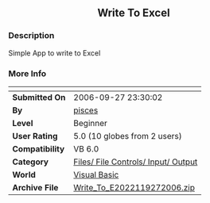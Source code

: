 ﻿<div align="center">

## Write To Excel


</div>

### Description

Simple App to write to Excel
 
### More Info
 


<span>             |<span>
---                |---
**Submitted On**   |2006-09-27 23:30:02
**By**             |[pisces](https://github.com/Planet-Source-Code/PSCIndex/blob/master/ByAuthor/pisces.md)
**Level**          |Beginner
**User Rating**    |5.0 (10 globes from 2 users)
**Compatibility**  |VB 6\.0
**Category**       |[Files/ File Controls/ Input/ Output](https://github.com/Planet-Source-Code/PSCIndex/blob/master/ByCategory/files-file-controls-input-output__1-3.md)
**World**          |[Visual Basic](https://github.com/Planet-Source-Code/PSCIndex/blob/master/ByWorld/visual-basic.md)
**Archive File**   |[Write\_To\_E2022119272006\.zip](https://github.com/Planet-Source-Code/pisces-write-to-excel__1-66660/archive/master.zip)








